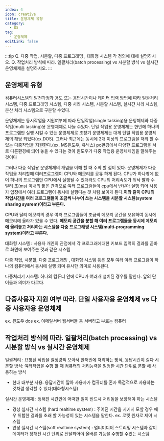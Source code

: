 ```yaml
---
index: 4
icon: creative
title: 운영체제 유형
category:
  - OS
tag:
  - 운영체제
editLink: false
---
```


:::tip
Q. 다중 작업, 시분할, 다중 프로그래밍 , 대화형 시스템 각 정의에 대해 설명하시오.
Q. 작업처리 방식에 따라. 일괄처리(batch processing) vs 시분할 방식 vs 실시간 운영체제을 설명하시오.
:::

## 운영체제 유형

컴퓨터시스템의 발전과정과 용도 또는 응답시간이나 데이터 입력 방법에 따라 일괄처리 시스템, 다중 프로그래밍 시스템, 다중 처리 시스템, 시분할 시스템, 실시간 처리 시스템, 분산 처리 시스템으로 구분할 수있다.

운영체제는 동시작업을 지원여부에 따라 단일작업(single tasking)용 운영체제와 다중작업(multi tasking)용 운영체제로 나눌 수있다. 단일 작업용 운영체제는 한번에 하나의 프로그램만 실행 시킬 수 있는 운영체제로 초창기 운영체제는 대게 단일 작업용 운영체제의 해당 되었다(ex.DOS). 그러나 최근에는 동시에 2개 이상의 프로그램을 처리 할 수 있는 다중작업을 지원한다.(ex. MS윈도우, 유닉스) pc환경에서 다양한 프로그램을 서로 다른환경에 띄어 놓을 수 있다는 것이 윈도우가 다중 작업용 운영체제임을 말해주는 것이다

그러나 다중 작업용 운영체제의 개념을 이해 할 때 주의 할 점이 있다. 운영체제가 다중작업을 처리할때 여러프로그램이 CPU와 메모리를 공유 하게 된다. CPU가 하나밖에 없어 하나의 프로그램만 CPU에서 실행될 수 있더라도 CPU의 처리속도가 워낙 빨라 수 밀리 초(ms) 이내의 짧은 간격으로 여러 프로그램들이 cpu에서 번갈아 실행 되어 사용자 입장에서 여러 프로그램이 동시에 실행디는 것 처럼 보이게 된다.**이와 같이 CPU의 작업시간을 여러 프로그램들이 조금씩 나누어 쓰는 시스템을 시분할 시스템(system sharing sysrem)이라고 부른다.**

CPU와 달리 메모리의 경우 여러 프로그램들이 조금씩 메모리 공간을 보유하여 동시에 메모리에 올라가 있을 수 있다. **메모리 공간을 분할 해 여러 프로그램들을 동시에 메모리에 올려놓고 처리하는 시스템을 다중 프로그래밍 시스템(multi-programming system)이라고 부른다.**

대화형 시스템 : 사용자 개인의 관점에서 각 프로그래에대한 키보드 입력의 결과를 곧바로 화면에 보여주는 것과 같은 시스템

다중 작업, 시분할, 다중 프로그래밍 , 대화형 시스템 등은 모두 여러 야러 프로그램이 하나의 컴퓨터에서 동시에 실행 되며 유사한 의미로 사용된다.

다중처리기 시스템: 하나의 컴퓨터 안에 CPU가 여러개 설치된 경우를 말한다. 앞의 단어들과 의미가 다르다.

## 다중사용자 지원 여부 따라. 단일 사용자용 운영체제 vs 다중 사용자용 운영체제

ex. 윈도우 dos
ex. 이메일서버 웹서버들 등 서버라고 부르는 컴퓨터

## 작업처리 방식에 따라. 일괄처리(batch processing) vs 시분할 방식 vs 실시간 운영체제

일괄처리 : 요청된 작업을 일정량씩 모아서 한꺼번에 처리하는 방식, 응답시간이 길다
시분할 방식: 여러작업을 수행 할 때 컴퓨터의 처리능력을 일정한 시간 단위로 분할 해 사용하는 방식

- 현대 대부분 사용. 응답시간이 짧아 사용자가 컴퓨터를 혼자 독점적으로 사용하는 것처럼 생각할 수 있다(대화형시스템)

실시간 운영체제 : 정해진 시간안에 어떠한 일이 반드시 처리됨을 보장해야 하는 시스템

- 경성 실시간 시스템 (hard realtime system) : 주어진 시간을 지키지 모할 경우 매우 위험한 결과를 초래 할 가능성이 있는 시스템을 말한다. ex. 로켓 원자로 제어 시스템
- 연성 실시간 시스템(soft realtime system) : 멀티미디어 스트리밍 시스템과 같이 데이터가 정해진 시간 단위로 전달되어야 올바른 기능을 수행할 수있는 시스템
